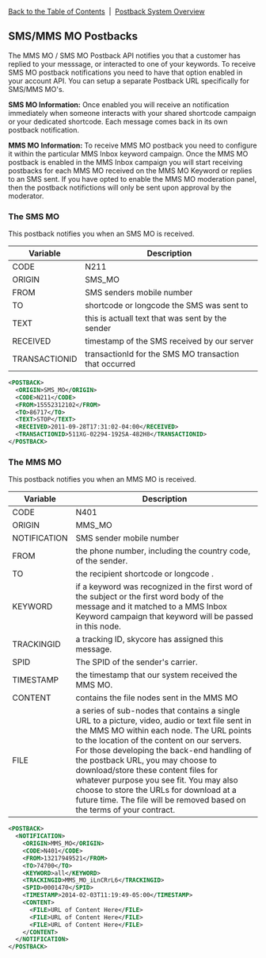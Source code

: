 [Back to the Table of Contents](/1.3/README.md)&nbsp;&nbsp;|&nbsp;&nbsp;[Postback System Overview](/1.3/CONTENTS/POSTBACKS/POSTBACK_SYSTEM_OVERVIEW.md)
## SMS/MMS MO Postbacks

The MMS MO / SMS MO Postback API notifies you that a customer has replied to your messsage, or interacted to one of your keywords. To receive SMS MO postback notifications you need to have that option enabled in your account API. You can setup a separate Postback URL specifically for SMS/MMS MO's.

__SMS MO Information:__
 Once enabled you will receive an notification immediately when someone interacts with your shared shortcode campaign or your dedicated shortcode. Each message comes back in its own postback notification. 

__MMS MO Information:__
To receive MMS MO postback you need to configure it within the particular MMS Inbox keyword campaign.  Once the MMS MO postback is enabled in the MMS Inbox campaign you will start receiving postbacks for each MMS MO received on the MMS MO Keyword or replies to an SMS sent. If you have opted to enable the MMS MO moderation panel, then the postback notifictions will only be sent upon approval by the moderator.

### The SMS MO

This postback notifies you when an SMS MO is received.


| Variable | Description |
| -------- | ----------- |
| CODE | N211 |
| ORIGIN | SMS_MO |
| FROM | SMS senders mobile number | 
| TO | shortcode or longcode the SMS was sent to | 
| TEXT |  this is actuall text that was sent by the sender | 
| RECEIVED |  timestamp of the SMS received by our server | 
| TRANSACTIONID |  transactionId for the SMS MO transaction that occurred | 

```xml
<POSTBACK>
  <ORIGIN>SMS_MO</ORIGIN>
  <CODE>N211</CODE>
  <FROM>15552312102</FROM>
  <TO>86717</TO>
  <TEXT>STOP</TEXT>
  <RECEIVED>2011-09-28T17:31:02-04:00</RECEIVED>
  <TRANSACTIONID>511XG-02294-192SA-482H8</TRANSACTIONID>
</POSTBACK>
```

### The MMS MO

This postback notifies you when an MMS MO is received.

| Variable | Description |
| -------- | ----------- |
| CODE | N401 |
| ORIGIN | MMS_MO |
| NOTIFICATION | SMS sender mobile number | 
| FROM | the phone number, including the country code, of the sender. | 
| TO |  the recipient shortcode or longcode . | 
| KEYWORD | if a keyword was recognized in the first word of the subject or the first word body of the message and it matched to a MMS Inbox Keyword campaign that keyword will be passed in this node. | 
| TRACKINGID | a tracking ID, skycore has assigned this message. | 
| SPID | The SPID of the sender's carrier. | 
| TIMESTAMP | the timestamp that our system received the MMS MO. | 
| CONTENT | contains the file nodes sent in the MMS MO | 
| FILE |  a series of sub-nodes that contains a single URL to a picture, video, audio or text file sent in the MMS MO within each node.  The URL points to the location of the content on our servers. For those developing the back-end handling of the postback URL, you may choose to download/store these content files for whatever purpose you see fit. You may also choose to store the URLs for download at a future time. The file will be removed based on the terms of your contract. | 

```xml
<POSTBACK>
  <NOTIFICATION>
    <ORIGIN>MMS_MO</ORIGIN>
    <CODE>N401</CODE>
    <FROM>13217949521</FROM>
    <TO>74700</TO>
    <KEYWORD>all</KEYWORD>
    <TRACKINGID>MMS_MO_iLnCRrL6</TRACKINGID>
    <SPID>0001470</SPID>
    <TIMESTAMP>2014-02-03T11:19:49-05:00</TIMESTAMP>
    <CONTENT>
      <FILE>URL of Content Here</FILE>
      <FILE>URL of Content Here</FILE>
      <FILE>URL of Content Here</FILE>
    </CONTENT>
  </NOTIFICATION>
</POSTBACK>
```
